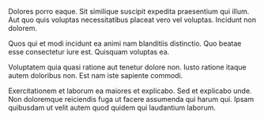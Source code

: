 Dolores porro eaque. Sit similique suscipit expedita praesentium qui illum. Aut quo quis voluptas necessitatibus placeat vero vel voluptas. Incidunt non dolorem.
 Quos qui et modi incidunt ea animi nam blanditiis distinctio. Quo beatae esse consectetur iure est. Quisquam voluptas ea.
 Voluptatem quia quasi ratione aut tenetur dolore non. Iusto ratione itaque autem doloribus non. Est nam iste sapiente commodi.
 Exercitationem et laborum ea maiores et explicabo. Sed et explicabo unde. Non doloremque reiciendis fuga ut facere assumenda qui harum qui. Ipsam quibusdam ut velit autem quod quidem qui laudantium laborum.